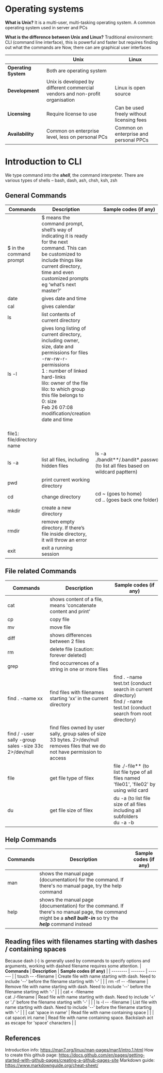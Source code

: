 # Operating systems
**What is Unix?**
It is a multi-user, multi-tasking operating system. A common operating system used in server and PCs

**What is the difference between Unix and Linux?**
Traditional environment: CLI (command line interface), this is powerful and faster but requires finding out what the commands are
Now, there can are graphical user interfaces

| | **Unix** | **Linux** |
| -------- | ------- | ------- |
| **Operating System** | Both are operating system |
| **Development** | Unix is developed by different commercial vendors and non-profit organisation | Linux is open source |
| **Licensing** | Require license to use | Can be used freely without licensing fees |
| **Availability** | Common on enterprise level, less on personal PCs | Common on enterprise and personal PPCs |

# Introduction to CLI
We type command into the _**shell**_, the command interpreter. There are various types of shells – bash, dash, ash, chsh, ksh, zsh

## General Commands
| **Commands** | **Description** | **Sample codes (if any)** |
| -------- | ------- | ------- |
| $ in the command prompt | $ means the command prompt, shell’s way of indicating it is ready for the next command. This can be customized to include things like current directory, time and even customized prompts eg ‘what’s next master?’ |  |
| date | gives date and time | |
| cal | gives calendar | |
| ls | list contents of current directory | |
| ls -l | gives long listing of current directory, including owner, size, date and permissions for files <br> -rw-rw-r- permissions <br> 1 : number of linked hard-links <br> lilo: owner of the file <br> lilo: to which group this file belongs to <br> 0: size <br> Feb 26 07:08 modification/creation date and time
<br> file1: file/directory name | |
| ls -a | list all files, including hidden files | ls -a ./bandit**/.bandit*.password (to list all files based on wildcard papttern) |
| pwd | print current working directory | |
| cd | change directory | cd ~ (goes to home) <br> cd .. (goes back one folder) |
| mkdir | create a new directory | |
| rmdir | remove empty directory. If there’s file inside directory, it will throw an error| |
| exit | exit a running session | |

## File related Commands
| **Commands** | **Description** | **Sample codes (if any)** |
| -------- | ------- | ------- |
| cat | shows content of a file, means 'concatenate content and print' |  |
| cp | copy file |  |
| mv | move file |  |
| diff | shows differences between 2 files |  |
| rm | delete file (caution: forever deleted) |  |
| grep | find occurrences of a string in one or more files|  |
| find . -name xx | find files with filenames starting ‘xx’ in the current directory| find . -name test.txt (conduct search in current directory) <br> find / -name test.txt (conduct search from root directory) |
| find / -user sally -group sales -size 33c 2>/dev/null | find files owned by user sally, group sales of size 33 bytes. 2>/dev/null removes files that we do not have permission to access | |
| file <filex> | get file type of filex | file ./-file** (to list file type of all files named 'file01', 'file02' by using wild card |
| du <filex> | get file size of filex | du -a (to list file size of all files including all subfolders <br> du -a -b | sort -b (to get file size in bytes and sort by bytes) |

## Help Commands
| **Commands** | **Description** | **Sample codes (if any)** |
| -------- | ------- | ------- |
| man <command> | shows the manual page (documentation) for the command. If there's no manual page, try the help command |  |
| help <command> | shows the manual page (documentation) for the command. If there's no manual page, the command might be a _**shell built-in**_ so try the _**help**_ command instead |  |

## Reading files with filenames starting with dashes / containing spaces
Because dash (-) is generally used by commands to specify options and arguments, working with dashed filename requires some attention. 
| **Commands** | **Description** | **Sample codes (if any)** |
| -------- | ------- | ------- |
| touch -- -filename | Create file with name starting with dash. Need to include '--' before the filename starting with '-' |  |
| rm -rf -- -filename | Remove file with name starting with dash. Need to include '--' before the filename starting with '-' |  |
| cat < -filename <br> cat ./-filename | Read file with name starting with dash. Need to include '<' or './' before the filename starting with '-' |  |
| ls -l -- -filename | List file with name starting with dash. Need to include '--' before the filename starting with '-' | |
| cat 'space in name' | Read file with name containing space |  |
| cat space\ in\ name | Read file with name containing space. Backslash act as escape for 'space' characters |  |





## References
Introduction info: https://man7.org/linux/man-pages/man1/intro.1.html 
How to create this github page: https://docs.github.com/en/pages/getting-started-with-github-pages/creating-a-github-pages-site
Markdown guide: https://www.markdownguide.org/cheat-sheet/
